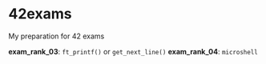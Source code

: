 # 42exams
My preparation for 42 exams

**exam_rank_03**: `ft_printf()` or `get_next_line()`
**exam_rank_04**: `microshell`
